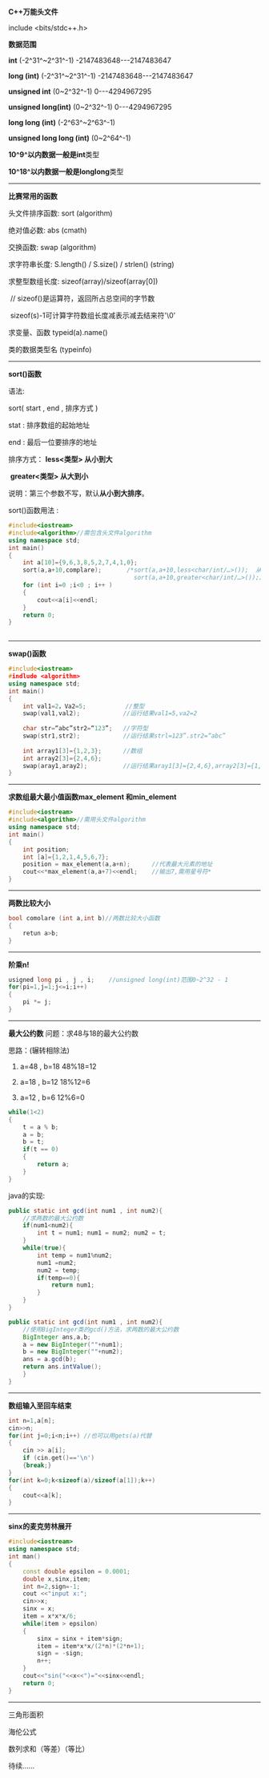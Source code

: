 **C++万能头文件**

include <bits/stdc++.h>

**数据范围**

**int** 														   (-2^31^~2^31^-1) 			-2147483648---2147483647

**long (int)**											    (-2^31^~2^31^-1) 			-2147483648---2147483647

**unsigned int** 										 (0~2^32^-1)				  0---4294967295

**unsigned long(int)**							   (0~2^32^-1) 				0---4294967295

**long long (int)**										(-2^63^~2^63^-1) 

**unsigned long long (int)**		  		    (0~2^64^-1)

**10^9^**以内数据一般是**int**类型

**10^18^**以内数据一般是**longlong**类型

---

**比赛常用的函数**

头文件排序函数:	sort		(algorithm)

绝对值必数:			abs				(cmath)

交换函数:				swap				 (algorithm)

求字符串长度:		S.length()	/	S.size()	/	strlen()			(string)

求整型数组长度:	sizeof(array)/sizeof(array[0]) 

​								// sizeof()是运算符，返回所占总空间的字节数

​								sizeof(s)-1可计算字符数组长度减表示减去结来符'\0’

求变量、函数 		typeid(a).name()

类的数据类型名 	(typeinfo)

---

**sort()函数**

语法:

sort( start , end , 排序方式 )

stat : 排序数组的起始地址 

end : 最后一位要排序的地址

排序方式： **less<类型>			从小到大**

​					**greater<类型>	 从大到小**

说明：第三个参数不写，默认**从小到大排序**。

sort()函数用法 :

```c++
#include<iostream>
#include<algorithm>//需包含头文件algorithm
using namespace std;
int main()
{ 
    int a[10]={9,6,3,8,5,2,7,4,1,0}; 
	sort(a,a+10,complare);		 /*sort(a,a+10,less<char/int/…>());	 从小到大 
    						 	   sort(a,a+10,greater<char/int/…>());从大到小*/
	for (int i=0 ;i<0 ; i++ ) 
    {
        cout<<a[i]<<endl;
    }
	return 0;
}
	
```

---

**swap()函数**

```c++
#include<iostream>
#indlude <algorithm>
using namespace std;
int main()
{
    int val1=2，Va2=5;		    //整型
	swap(val1,val2);			//运行结果val1=5,va2=2
        
	char str=“abc”str2=“123”;	//字符型
	swap(str1,str2);			//运行结果strl=123”.str2=“abc”
    
	int array1[3]={1,2,3};		//数组
	int array2[3]={2,4,6}; 
    swap(aray1,aray2);			//运行结果aray1[3]={2,4,6},array2[3]={1,2,3}
}
```

---

**求数组最大最小值函数max_element 和min_element**

```c++
#include<iostream>
#include<algorithm>//需用头文件algorithm
using namespace std;
int main()
{
    int position;
    int [a]={1,2,1,4,5,6,7}; 
    position = max_element(a,a+n);		//代表最大元素的地址
	cout<<*max_element(a,a+7)<<endl;	//输出7,需用星号符*
}
```

---

**两数比较大小**

```c++
bool comolare (int a,int b)//两数比较大小函数	
{ 
    retun a>b;
} 
```

---

**阶乘n!**

```c++
usigned long pi , j , i;	//unsigned long(int)范围0~2^32 - 1
for(pi=1,j=1;j<=i;i++)
{
    pi *= j;
}
```

---

**最大公约数**
问题：求48与18的最大公约数

思路：(辗转相除法)

1. a=48 , b=18 		48%18=12 

2. a=18 , b=12 		18%12=6 
3. a=12 , b=6 		   12%6=0 

```c++
while(1<2)
{	
    t = a % b;
	a = b; 
    b = t; 
    if(t == 0)
    {
        return a;
    }
}
```

java的实现:

```java
public static int gcd(int num1 , int num2){
    //求两数的最大公约数
    if(num1<num2){
        int t = num1; num1 = num2; num2 = t;
    }
    while(true){
        int temp = num1%num2;
        num1 =num2;
        num2 = temp;
        if(temp==0){
            return num1;
        }
    }
}
```

```java
public static int gcd(int num1 , int num2){
    //使用BigInteger类的gcd()方法，求两数的最大公约数
    BigInteger ans,a,b;
    a = new BigInteger(""+num1);
    b = new BigInteger(""+num2);
    ans = a.gcd(b);
    return ans.intValue();
    }
}
```

---

**数组输入至回车结束** 

```c++
int n=1,a[n]; 
cin>>n;
for(int j=0;i<n;i++) //也可以用gets(a)代替
{
    cin >> a[i];
	if (cin.get()=='\n')
    {break;}
}
for(int k=0;k<sizeof(a)/sizeof(a[1]);k++)
{
    cout<<a[k];
}
```

---

**sinx的麦克劳林展开**

```c++
#include<iostream>
using namespace std; 
int man()
{ 
    const double epsilon = 0.0001;
	double x,sinx,item; 
    int n=2,sign=-1;
	cout <<"input x:"; 
    cin>>x; 
    sinx = x;
    item = x*x*x/6; 
    while(item > epsilon)
	{ 
        sinx = sinx + item*sign;
		item = item*x*x/(2*n)*(2*n+1); 
        sign = -sign; 
        n++;
    }
	cout<<"sin("<<x<<")="<<sinx<<endl;
    return 0;
}


```

---

三角形面积

海伦公式

数列求和（等差）（等比）

待续……























